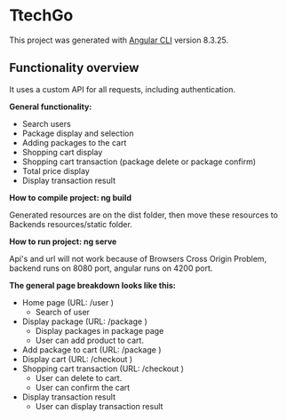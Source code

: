 # TtechGo

This project was generated with [Angular CLI](https://github.com/angular/angular-cli) version 8.3.25.

## Functionality overview

It uses a custom API for all requests, including authentication.

**General functionality:**

- Search users
- Package display and selection 
- Adding packages to the cart
- Shopping cart display
- Shopping cart transaction (package delete or package confirm)
- Total price display
- Display transaction result

**How to compile project: ng build**

Generated resources are on the dist folder, then move these resources to Backends resources/static folder.

**How to run project: ng serve**

Api's and url will not work because of Browsers Cross Origin Problem, backend runs on 8080 port, angular runs on 4200 port.

**The general page breakdown looks like this:**

- Home page (URL: /user )
    - Search of user 
- Display package (URL: /package )
    - Display packages in package page
    - User can add product to cart.
- Add package to cart (URL: /package )
- Display cart (URL: /checkout )
- Shopping cart transaction (URL: /checkout )
    - User can delete to cart.
    - User can confirm the cart
- Display transaction result
    - User can display transaction result